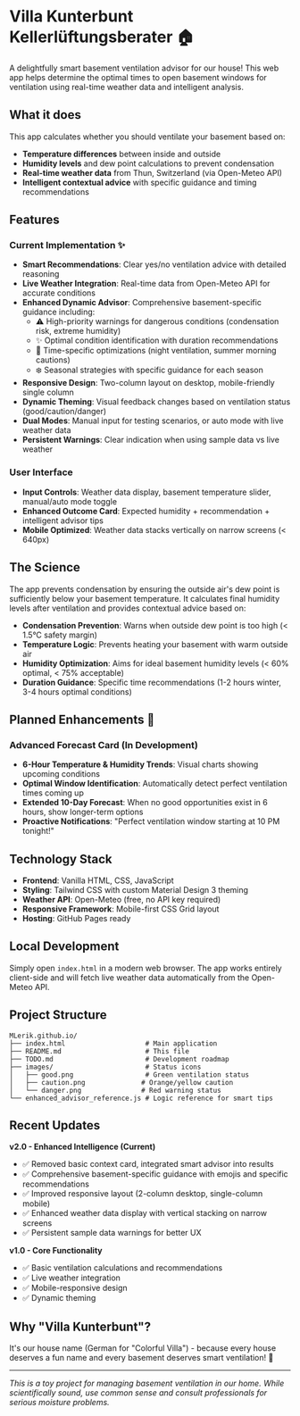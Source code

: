 # Villa Kunterbunt Kellerlüftungsberater 🏠

A delightfully smart basement ventilation advisor for our house! This web app helps determine the optimal times to open basement windows for ventilation using real-time weather data and intelligent analysis.

## What it does

This app calculates whether you should ventilate your basement based on:
- **Temperature differences** between inside and outside
- **Humidity levels** and dew point calculations to prevent condensation
- **Real-time weather data** from Thun, Switzerland (via Open-Meteo API)
- **Intelligent contextual advice** with specific guidance and timing recommendations

## Features

### Current Implementation ✨
- **Smart Recommendations**: Clear yes/no ventilation advice with detailed reasoning
- **Live Weather Integration**: Real-time data from Open-Meteo API for accurate conditions
- **Enhanced Dynamic Advisor**: Comprehensive basement-specific guidance including:
  - ⚠️ High-priority warnings for dangerous conditions (condensation risk, extreme humidity)
  - ✨ Optimal condition identification with duration recommendations
  - 🌙 Time-specific optimizations (night ventilation, summer morning cautions)
  - ❄️ Seasonal strategies with specific guidance for each season
- **Responsive Design**: Two-column layout on desktop, mobile-friendly single column
- **Dynamic Theming**: Visual feedback changes based on ventilation status (good/caution/danger)
- **Dual Modes**: Manual input for testing scenarios, or auto mode with live weather data
- **Persistent Warnings**: Clear indication when using sample data vs live weather

### User Interface
- **Input Controls**: Weather data display, basement temperature slider, manual/auto mode toggle
- **Enhanced Outcome Card**: Expected humidity + recommendation + intelligent advisor tips
- **Mobile Optimized**: Weather data stacks vertically on narrow screens (< 640px)

## The Science

The app prevents condensation by ensuring the outside air's dew point is sufficiently below your basement temperature. It calculates final humidity levels after ventilation and provides contextual advice based on:

- **Condensation Prevention**: Warns when outside dew point is too high (< 1.5°C safety margin)
- **Temperature Logic**: Prevents heating your basement with warm outside air
- **Humidity Optimization**: Aims for ideal basement humidity levels (< 60% optimal, < 75% acceptable)
- **Duration Guidance**: Specific time recommendations (1-2 hours winter, 3-4 hours optimal conditions)

## Planned Enhancements 🚀

### Advanced Forecast Card (In Development)
- **6-Hour Temperature & Humidity Trends**: Visual charts showing upcoming conditions
- **Optimal Window Identification**: Automatically detect perfect ventilation times coming up
- **Extended 10-Day Forecast**: When no good opportunities exist in 6 hours, show longer-term options
- **Proactive Notifications**: "Perfect ventilation window starting at 10 PM tonight!"

## Technology Stack

- **Frontend**: Vanilla HTML, CSS, JavaScript
- **Styling**: Tailwind CSS with custom Material Design 3 theming
- **Weather API**: Open-Meteo (free, no API key required)
- **Responsive Framework**: Mobile-first CSS Grid layout
- **Hosting**: GitHub Pages ready

## Local Development

Simply open `index.html` in a modern web browser. The app works entirely client-side and will fetch live weather data automatically from the Open-Meteo API.

## Project Structure

```
MLerik.github.io/
├── index.html                    # Main application
├── README.md                     # This file
├── TODO.md                       # Development roadmap
├── images/                       # Status icons
│   ├── good.png                  # Green ventilation status
│   ├── caution.png              # Orange/yellow caution
│   └── danger.png               # Red warning status
└── enhanced_advisor_reference.js # Logic reference for smart tips
```

## Recent Updates

**v2.0 - Enhanced Intelligence (Current)**
- ✅ Removed basic context card, integrated smart advisor into results
- ✅ Comprehensive basement-specific guidance with emojis and specific recommendations
- ✅ Improved responsive layout (2-column desktop, single-column mobile)
- ✅ Enhanced weather data display with vertical stacking on narrow screens
- ✅ Persistent sample data warnings for better UX

**v1.0 - Core Functionality**
- ✅ Basic ventilation calculations and recommendations
- ✅ Live weather integration
- ✅ Mobile-responsive design
- ✅ Dynamic theming

## Why "Villa Kunterbunt"?

It's our house name (German for "Colorful Villa") - because every house deserves a fun name and every basement deserves smart ventilation! 🌈

---

*This is a toy project for managing basement ventilation in our home. While scientifically sound, use common sense and consult professionals for serious moisture problems.*
